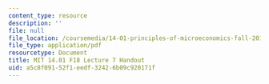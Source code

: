 ```yaml
---
content_type: resource
description: ''
file: null
file_location: /coursemedia/14-01-principles-of-microeconomics-fall-2018/a5c8f09152f1eedf32426b09c920171f_MIT14_01F18_handout7.pdf
file_type: application/pdf
resourcetype: Document
title: MIT 14.01 F18 Lecture 7 Handout
uid: a5c8f091-52f1-eedf-3242-6b09c920171f
---
```

